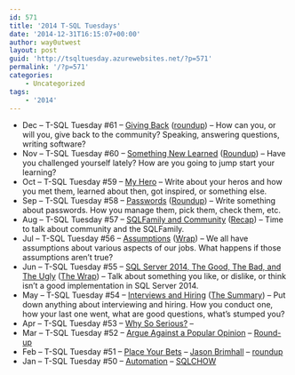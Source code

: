 ```yaml
---
id: 571
title: '2014 T-SQL Tuesdays'
date: '2014-12-31T16:15:07+00:00'
author: way0utwest
layout: post
guid: 'http://tsqltuesday.azurewebsites.net/?p=571'
permalink: '/?p=571'
categories:
    - Uncategorized
tags:
    - '2014'
---
```


- Dec – T-SQL Tuesday #61 – [Giving Back](http://blog.waynesheffield.com/wayne/archive/2014/12/t-sql-tuesday-61-giving-back/#comments) ([roundup](http://blog.waynesheffield.com/wayne/archive/2014/12/t-sql-tuesday-61-the-wrap-up/)) – How can you, or will you, give back to the community? Speaking, answering questions, writing software?
- Nov – T-SQL Tuesday #60 – [Something New Learned](https://chrisyatessql.wordpress.com/2014/11/11/t-sql-tuesday-60-something-new-learned-2/) ([Roundup](http://chrisyatessql.wordpress.com/2014/11/16/t-sql-tuesday-60-roundup-step-right-up/#comments)) – Have you challenged yourself lately? How are you going to jump start your learning?
- Oct – T-SQL Tuesday #59 – [My Hero](http://realsqlguy.com/invite-for-tsql2sday-59-my-hero/) – Write about your heros and how you met them, learned about then, got inspired, or something else.
- Sep – T-SQL Tuesday #58 – [Passwords](http://sqlity.net/en/2559/tsql2sday-58-invite/) ([Roundup](http://sqlity.net/en/2566/tsql2sday-58-roundup/)) – Write something about passwords. How you manage them, pick them, check them, etc.
- Aug – T-SQL Tuesday #57 – [SQLFamily and Community](http://devjef.wordpress.com/2014/08/05/t-sql-tuesday-57-sql-family-and-community/) ([Recap](http://devjef.wordpress.com/2014/08/19/t-sql-tuesday-57-sql-family-and-community-recap/)) – Time to talk about community and the SQLFamily.
- Jul – T-SQL Tuesday #56 – [Assumptions](http://devnambi.com/2014/tsql-tuesday/) ([Wrap](http://devnambi.com/2014/tsql-tuesday-summary/)) – We all have assumptions about various aspects of our jobs. What happens if those assumptions aren’t true?
- Jun – T-SQL Tuesday #55 – [SQL Server 2014, The Good, The Bad, and The Ugly](http://joeydantoni.com/2014/06/03/t-sql-tuesday-055-sql-server-2014-the-good-the-bad-and-the-ugly/) ([The Wrap](http://joeydantoni.com/2014/06/09/sql-saturday-294-its-a-wrap-sqlsat294/)) – Talk about something you like, or dislike, or think isn’t a good implementation in SQL Server 2014.
- May – T-SQL Tuesday #54 – [Interviews and Hiring](http://borishristov.com/blog/t-sql-tuesday-54-interview-invitation/) ([The Summary](http://borishristov.com/blog/t-sql-tuesday-54-interview-invitation-summary/)) – Put down anything about interviewing and hiring. How you conduct one, how your last one went, what are good questions, what’s stumped you?
- Apr – T-SQL Tuesday #53 – [Why So Serious?](http://mattvelic.com/tsql-tuesday-52-announcement/) –
- Mar – T-SQL Tuesday #52 – [Argue Against a Popular Opinion](http://michaeljswart.com/2014/03/argue_against_a_popular_opinion/) – [Round-up](http://michaeljswart.com/2014/03/tsql2sday_52_roundup/)
- Feb – T-SQL Tuesday #51 – [Place Your Bets](http://www.sqlservercentral.com/blogs/sqlrnnr/2014/02/04/t-sql-tuesday-051-place-your-bets/) – [Jason Brimhall](http://jasonbrimhall.info/) – [roundup](http://www.sqlservercentral.com/blogs/sqlrnnr/2014/02/19/t-sql-tuesday-051-bets-and-results/)
- Jan – T-SQL Tuesday #50 – [Automation](http://sqlchow.wordpress.com/2014/01/07/t-sql-tuesday-050-automation-how-much-of-it-is-the-same/) – [SQLCHOW](http://sqlchow.wordpress.com/)